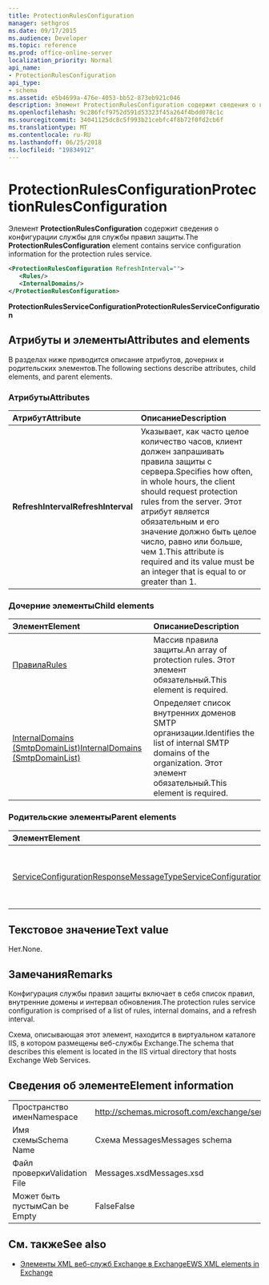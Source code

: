 ```yaml
---
title: ProtectionRulesConfiguration
manager: sethgros
ms.date: 09/17/2015
ms.audience: Developer
ms.topic: reference
ms.prod: office-online-server
localization_priority: Normal
api_name:
- ProtectionRulesConfiguration
api_type:
- schema
ms.assetid: e5b4699a-476e-4053-bb52-873eb921c046
description: Элемент ProtectionRulesConfiguration содержит сведения о конфигурации службы для службы правил защиты.
ms.openlocfilehash: 9c286fcf9752d591d53323f45a264f4bdd078c1c
ms.sourcegitcommit: 34041125dc8c5f993b21cebfc4f8b72f0fd2cb6f
ms.translationtype: MT
ms.contentlocale: ru-RU
ms.lasthandoff: 06/25/2018
ms.locfileid: "19834912"
---
```

# <a name="protectionrulesconfiguration"></a><span data-ttu-id="6653b-103">ProtectionRulesConfiguration</span><span class="sxs-lookup"><span data-stu-id="6653b-103">ProtectionRulesConfiguration</span></span>

<span data-ttu-id="6653b-104">Элемент **ProtectionRulesConfiguration** содержит сведения о конфигурации службы для службы правил защиты.</span><span class="sxs-lookup"><span data-stu-id="6653b-104">The **ProtectionRulesConfiguration** element contains service configuration information for the protection rules service.</span></span> 
  
```XML
<ProtectionRulesConfiguration RefreshInterval="">
   <Rules/>
   <InternalDomains/>
</ProtectionRulesConfiguration>
```

 <span data-ttu-id="6653b-105">**ProtectionRulesServiceConfiguration**</span><span class="sxs-lookup"><span data-stu-id="6653b-105">**ProtectionRulesServiceConfiguration**</span></span>
## <a name="attributes-and-elements"></a><span data-ttu-id="6653b-106">Атрибуты и элементы</span><span class="sxs-lookup"><span data-stu-id="6653b-106">Attributes and elements</span></span>

<span data-ttu-id="6653b-107">В разделах ниже приводится описание атрибутов, дочерних и родительских элементов.</span><span class="sxs-lookup"><span data-stu-id="6653b-107">The following sections describe attributes, child elements, and parent elements.</span></span>
  
### <a name="attributes"></a><span data-ttu-id="6653b-108">Атрибуты</span><span class="sxs-lookup"><span data-stu-id="6653b-108">Attributes</span></span>

|<span data-ttu-id="6653b-109">**Атрибут**</span><span class="sxs-lookup"><span data-stu-id="6653b-109">**Attribute**</span></span>|<span data-ttu-id="6653b-110">**Описание**</span><span class="sxs-lookup"><span data-stu-id="6653b-110">**Description**</span></span>|
|:-----|:-----|
|<span data-ttu-id="6653b-111">**RefreshInterval**</span><span class="sxs-lookup"><span data-stu-id="6653b-111">**RefreshInterval**</span></span> <br/> |<span data-ttu-id="6653b-112">Указывает, как часто целое количество часов, клиент должен запрашивать правила защиты с сервера.</span><span class="sxs-lookup"><span data-stu-id="6653b-112">Specifies how often, in whole hours, the client should request protection rules from the server.</span></span> <span data-ttu-id="6653b-113">Этот атрибут является обязательным и его значение должно быть целое число, равно или больше, чем 1.</span><span class="sxs-lookup"><span data-stu-id="6653b-113">This attribute is required and its value must be an integer that is equal to or greater than 1.</span></span>  <br/> |
   
### <a name="child-elements"></a><span data-ttu-id="6653b-114">Дочерние элементы</span><span class="sxs-lookup"><span data-stu-id="6653b-114">Child elements</span></span>

|<span data-ttu-id="6653b-115">**Элемент**</span><span class="sxs-lookup"><span data-stu-id="6653b-115">**Element**</span></span>|<span data-ttu-id="6653b-116">**Описание**</span><span class="sxs-lookup"><span data-stu-id="6653b-116">**Description**</span></span>|
|:-----|:-----|
|[<span data-ttu-id="6653b-117">Правила</span><span class="sxs-lookup"><span data-stu-id="6653b-117">Rules </span></span>](rules-ex15websvcsotherref.md) <br/> |<span data-ttu-id="6653b-118">Массив правила защиты.</span><span class="sxs-lookup"><span data-stu-id="6653b-118">An array of protection rules.</span></span> <span data-ttu-id="6653b-119">Этот элемент обязательный.</span><span class="sxs-lookup"><span data-stu-id="6653b-119">This element is required.</span></span>  <br/> |
|[<span data-ttu-id="6653b-120">InternalDomains (SmtpDomainList)</span><span class="sxs-lookup"><span data-stu-id="6653b-120">InternalDomains (SmtpDomainList)</span></span>](internaldomains-smtpdomainlist.md) <br/> |<span data-ttu-id="6653b-121">Определяет список внутренних доменов SMTP организации.</span><span class="sxs-lookup"><span data-stu-id="6653b-121">Identifies the list of internal SMTP domains of the organization.</span></span> <span data-ttu-id="6653b-122">Этот элемент обязательный.</span><span class="sxs-lookup"><span data-stu-id="6653b-122">This element is required.</span></span>  <br/> |
   
### <a name="parent-elements"></a><span data-ttu-id="6653b-123">Родительские элементы</span><span class="sxs-lookup"><span data-stu-id="6653b-123">Parent elements</span></span>

|<span data-ttu-id="6653b-124">**Элемент**</span><span class="sxs-lookup"><span data-stu-id="6653b-124">**Element**</span></span>|<span data-ttu-id="6653b-125">**Описание**</span><span class="sxs-lookup"><span data-stu-id="6653b-125">**Description**</span></span>|
|:-----|:-----|
|[<span data-ttu-id="6653b-126">ServiceConfigurationResponseMessageType</span><span class="sxs-lookup"><span data-stu-id="6653b-126">ServiceConfigurationResponseMessageType</span></span>](serviceconfigurationresponsemessagetype.md) <br/> |<span data-ttu-id="6653b-127">Содержит параметры конфигурации службы.</span><span class="sxs-lookup"><span data-stu-id="6653b-127">Contains service configuration settings.</span></span>  <br/> |
   
## <a name="text-value"></a><span data-ttu-id="6653b-128">Текстовое значение</span><span class="sxs-lookup"><span data-stu-id="6653b-128">Text value</span></span>

<span data-ttu-id="6653b-129">Нет.</span><span class="sxs-lookup"><span data-stu-id="6653b-129">None.</span></span>
  
## <a name="remarks"></a><span data-ttu-id="6653b-130">Замечания</span><span class="sxs-lookup"><span data-stu-id="6653b-130">Remarks</span></span>

<span data-ttu-id="6653b-131">Конфигурация службы правил защиты включает в себя список правил, внутренние домены и интервал обновления.</span><span class="sxs-lookup"><span data-stu-id="6653b-131">The protection rules service configuration is comprised of a list of rules, internal domains, and a refresh interval.</span></span>
  
<span data-ttu-id="6653b-132">Схема, описывающая этот элемент, находится в виртуальном каталоге IIS, в котором размещены веб-службы Exchange.</span><span class="sxs-lookup"><span data-stu-id="6653b-132">The schema that describes this element is located in the IIS virtual directory that hosts Exchange Web Services.</span></span>
  
## <a name="element-information"></a><span data-ttu-id="6653b-133">Сведения об элементе</span><span class="sxs-lookup"><span data-stu-id="6653b-133">Element information</span></span>

|||
|:-----|:-----|
|<span data-ttu-id="6653b-134">Пространство имен</span><span class="sxs-lookup"><span data-stu-id="6653b-134">Namespace</span></span>  <br/> |http://schemas.microsoft.com/exchange/services/2006/messages  <br/> |
|<span data-ttu-id="6653b-135">Имя схемы</span><span class="sxs-lookup"><span data-stu-id="6653b-135">Schema Name</span></span>  <br/> |<span data-ttu-id="6653b-136">Схема Messages</span><span class="sxs-lookup"><span data-stu-id="6653b-136">Messages schema</span></span>  <br/> |
|<span data-ttu-id="6653b-137">Файл проверки</span><span class="sxs-lookup"><span data-stu-id="6653b-137">Validation File</span></span>  <br/> |<span data-ttu-id="6653b-138">Messages.xsd</span><span class="sxs-lookup"><span data-stu-id="6653b-138">Messages.xsd</span></span>  <br/> |
|<span data-ttu-id="6653b-139">Может быть пустым</span><span class="sxs-lookup"><span data-stu-id="6653b-139">Can be Empty</span></span>  <br/> |<span data-ttu-id="6653b-140">False</span><span class="sxs-lookup"><span data-stu-id="6653b-140">False</span></span>  <br/> |
   
## <a name="see-also"></a><span data-ttu-id="6653b-141">См. также</span><span class="sxs-lookup"><span data-stu-id="6653b-141">See also</span></span>



- [<span data-ttu-id="6653b-142">Элементы XML веб-служб Exchange в Exchange</span><span class="sxs-lookup"><span data-stu-id="6653b-142">EWS XML elements in Exchange</span></span>](ews-xml-elements-in-exchange.md)

